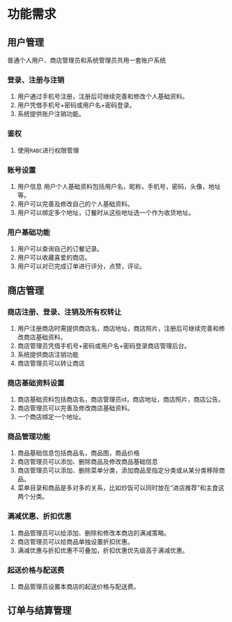# 功能需求
## 用户管理
普通个人用户、商店管理员和系统管理员共用一套账户系统
### 登录、注册与注销
1. 用户通过手机号注册，注册后可继续完善和修改个人基础资料。
2. 用户凭借手机号+密码或用户名+密码登录。
3. 系统提供账户注销功能。
### 鉴权
1. 使用`RABC`进行权限管理
###  账号设置
1. 用户信息
用户个人基础资料包括用户名，昵称，手机号，密码，头像，地址等。
2. 用户可以完善及修改自己的个人基础资料。
3. 用户可以绑定多个地址，订餐时从这些地址选一个作为收货地址。
### 用户基础功能
1. 用户可以查询自己的订餐记录。
2. 用户可以收藏喜爱的商店。
3. 用户可以对已完成订单进行评分，点赞，评论。

## 商店管理
### 商店注册、登录、注销及所有权转让
1. 用户注册商店时需提供商店名，商店地址，商店照片，注册后可继续完善和修改商店基础资料。
2. 商店管理员凭借手机号+密码或用户名+密码登录商店管理后台。
3. 系统提供商店注销功能
4. 商店管理员可以转让商店
### 商店基础资料设置
1. 商店基础资料包括商店名，商店管理员id，商店地址，商店照片，商店公告。
2. 商店管理员可以完善及修改商店基础资料。
3. 一个商店绑定一个地址。
### 商品管理功能
1. 商品基础信息包括商品名，商品图，商品价格
2. 商店管理员可以添加、删除商品及修改商品基础信息
3. 商店管理员可以添加、删除菜单分类，添加商品至指定分类或从某分类移除商品。
4. 菜单目录和商品是多对多的关系，比如炒饭可以同时放在“进店推荐”和主食这两个分类。
### 满减优惠、折扣优惠
1. 商品管理员可以给添加、删除和修改本商店的满减策略。
2. 商店管理员可以给商品单独设置折扣优惠。
3. 满减优惠与折扣优惠不可叠加，折扣优惠优先级高于满减优惠。
### 起送价格与配送费
1. 商品管理员设置本商店的起送价格与配送费。
## 订单与结算管理


<!--stackedit_data:
eyJoaXN0b3J5IjpbLTg3ODYwODAxMywxMTE2NTA3OTY1LDE4MD
k4NjgzMjcsMTMzMDE5NDg5OSwxOTA2NDcwNDkzLDYwMTc4MDc1
MCw0OTM1Mjk0ODMsLTEwNjY1MTU1OTIsLTIwODg3NDY2MTJdfQ
==
-->
